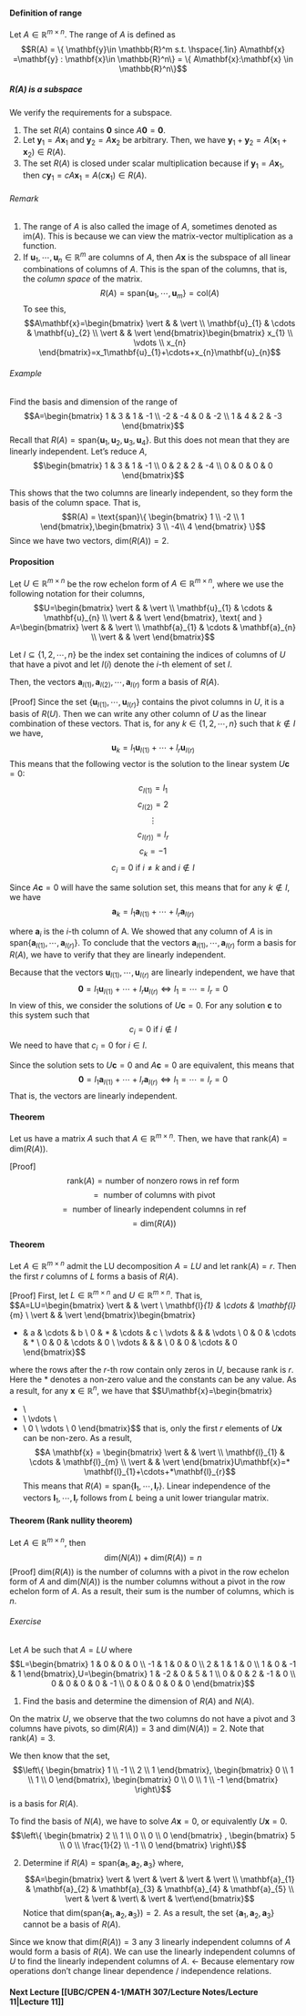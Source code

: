 #### Definition of range
Let $A \in \mathbb{R}^{m \times n}$. The range of $A$ is defined as 
$$R(A) = \{ \mathbf{y}\in \mathbb{R}^m  s.t. \hspace{.1in} A\mathbf{x} =\mathbf{y} : \mathbf{x}\in \mathbb{R}^n\} = \{ A\mathbf{x}:\mathbf{x} \in \mathbb{R}^n\}$$

##### R(A) is a subspace
We verify the requirements for a subspace.
1. The set $R(A)$ contains $\mathbf{0}$ since $A\mathbf{0}=\mathbf{0}$.
2. Let $\mathbf{y}_{1}=A\mathbf{x}_{1}$ and $\mathbf{y}_{2}=A\mathbf{x}_{2}$ be arbitrary. Then, we have $\mathbf{y}_{1}+\mathbf{y}_{2}= A(\mathbf{x}_{1}+\mathbf{x}_{2}) \in R(A)$.
3. The set $R(A)$ is closed under scalar multiplication because if $\mathbf{y}_{1}=A\mathbf{x}_{1}$, then $c \mathbf{y}_{1}=cA\mathbf{x}_{1}=A(c \mathbf{x}_{1}) \in R(A)$.

###### Remark
1. The range of $A$ is also called the image of $A$, sometimes denoted as $\text{im}(A)$. This is because we can view the matrix-vector multiplication as a function.
2. If $\mathbf{u}_{1},\cdots,\mathbf{u}_{n} \in \mathbb{R}^m$ are columns of $A$, then $A\mathbf{x}$ is the subspace of all linear combinations of columns of $A$. This is the span of the columns, that is, the *column space* of the matrix.$$R(A) = \text{span}\{ \mathbf{u}_{1},\cdots,\mathbf{u}_{m} \}=\text{col}(A)$$ To see this,$$A\mathbf{x}=\begin{bmatrix}
\vert &  & \vert \\
\mathbf{u}_{1}  & \cdots & \mathbf{u}_{2} \\
\vert &  & \vert
\end{bmatrix}\begin{bmatrix}
x_{1} \\
\vdots \\
x_{n}
\end{bmatrix}=x_1\mathbf{u}_{1}+\cdots+x_{n}\mathbf{u}_{n}$$

###### Example
Find the basis and dimension of the range of
$$A=\begin{bmatrix}
1 & 3 & 1 & -1  \\
-2  & -4 & 0 & -2 \\
1 & 4 & 2 & -3
\end{bmatrix}$$
Recall that $R(A) = \text{span}\{ \mathbf{u}_{1},\mathbf{u}_{2},\mathbf{u}_{3},\mathbf{u}_{4} \}$. But this does not mean that they are linearly independent. Let’s reduce $A$,
$$\begin{bmatrix}
1 & 3 & 1 & -1 \\
0 & 2 & 2 & -4 \\
0 & 0 & 0 & 0
\end{bmatrix}$$

This shows that the two columns are linearly independent, so they form the basis of the column space. That is,
$$R(A) = \text{span}\{ \begin{bmatrix}
1 \\
-2 \\
1
\end{bmatrix},\begin{bmatrix}
3 \\
-4\\
4
\end{bmatrix} \}$$
Since we have two vectors, $\text{dim}(R(A)) = 2$.

#### Proposition
Let $U \in \mathbb{R}^{m \times n }$ be the row echelon form of $A \in \mathbb{R}^{m \times n}$, where we use the following notation for their columns,
$$U=\begin{bmatrix}
\vert &  & \vert \\
\mathbf{u}_{1} & \cdots & \mathbf{u}_{n} \\
\vert &  & \vert
\end{bmatrix}, \text{ and } A=\begin{bmatrix}
\vert &  & \vert \\
\mathbf{a}_{1} & \cdots & \mathbf{a}_{n} \\
\vert &  & \vert
\end{bmatrix}$$

Let $I \subseteq \{ 1,2,\cdots,n \}$ be the index set containing the indices of columns of $U$ that have a pivot and let $I(i)$ denote the $i$-th element of set $I$.

Then, the vectors $\mathbf{a}_{I(1)},\mathbf{a}_{I(2)},\cdots,\mathbf{a}_{I(r)}$ form a basis of $R(A)$.

[Proof]
Since the set $\{ \mathbf{u}_{I(1)},\cdots,\mathbf{u}_{I(r)} \}$ contains the pivot columns in $U$, it is a basis of $R(U)$.
Then we can write any other column of $U$ as the linear combination of these vectors. 
That is, for any $k \in \{ 1,2,\cdots,n \}$ such that $k \not\in I$ we have,
$$\mathbf{u}_{k}=l_{1}\mathbf{u}_{I(1)}+\cdots+l_{r}\mathbf{u}_{I(r)}$$
This means that the following vector is the solution to the linear system $U\mathbf{c}=0$:
$$c_{I(1)}=l_{1}$$
$$c_{I(2)}=2$$
$$\vdots$$
$$c_{I(r))}=l_{r}$$
$$c_{k}= - 1$$
$$c_{i} = 0 \text{ if }i \neq k \text{ and } i \not\in I$$

Since $A\mathbf{c}=0$ will have the same solution set, this means that for any $k \not\in I$, we have
$$\mathbf{a}_{k} = l_{1}\mathbf{a}_{I(1)}+\cdots+l_{r}\mathbf{a}_{I(r)}$$

where $\mathbf{a}_i$ is the $i$-th column of A. We showed that any column of $A$ is in $\text{span}\{ \mathbf{a}_{I(1)},\cdots,\mathbf{a}_{I(r)} \}$. To conclude that the vectors $\mathbf{a}_{I(1)},\cdots,\mathbf{a}_{I(r)}$ form a basis for $R(A)$, we have to verify that they are linearly independent.

Because that the vectors $\mathbf{u}_{I(1)},\cdots,\mathbf{u}_{I(r)}$ are linearly independent, we have that 
$$\mathbf{0}=l_{1} \mathbf{u}_{I(1)}+\cdots+l_{r}\mathbf{u}_{I(r)} \iff l_{1}=\cdots=l_{r}=0$$
In view of this, we consider the solutions of $U\mathbf{c}=0$. For any solution $\mathbf{c}$ to this system such that $$c_{i} = 0 \text{ if } i \not\in I$$
We need to have that $c_{i}=0$ for $i\in I$.

Since the solution sets to $U\mathbf{c}=0$ and $A\mathbf{c}=0$ are equivalent, this means that
$$\mathbf{0} = l_{1}\mathbf{a}_{I(1)}+\cdots+l_{r}\mathbf{a}_{I(r)} \iff l_{1} = \cdots = l_{r} = 0$$
That is, the vectors are linearly independent.

#### Theorem
Let us have a matrix $A$ such that $A \in \mathbb{R}^{m \times n}$. Then, we have that $\text{rank}(A)=\text{dim}(R(A))$.

[Proof]
$$\text{rank}(A) = \text{number of nonzero rows in ref form}$$
$$ = \text{ number of columns with pivot}$$
$$= \text{ number of linearly independent columns in ref}$$
$$=\text{dim}(R(A))$$


#### Theorem
Let $A \in \mathbb{R}^{m \times n}$ admit the LU decomposition $A=LU$ and let $\text{rank}(A) = r$. Then the first $r$ columns of $L$ forms a basis of $R(A)$.

[Proof]
First, let $L \in \mathbb{R}^{m\times n}$ and $U \in \mathbb{R}^{m \times n}$. That is,
$$A=LU=\begin{bmatrix}
\vert &  & \vert \\
\mathbf{l}_{1}  & \cdots & \mathbf{l}_{m} \\
\vert &  & \vert
\end{bmatrix}\begin{bmatrix}
*   & a & \cdots & b \\
0 & * & \cdots & c \\
\vdots &  &  & \vdots \\
0 & 0 & \cdots & * \\
0 & 0 & \cdots & 0 \\
\vdots &  &  &  \\
0 & 0 & \cdots & 0
\end{bmatrix}$$

where the rows after the $r$-th row contain only zeros in $U$, because rank is $r$. Here the * denotes a non-zero value and the constants can be any value. As a result, for any $\mathbf{x} \in \mathbb{R}^n$, we have that
$$U\mathbf{x}=\begin{bmatrix}
* \\
* \\
\vdots \\
* \\
0 \\
\vdots \\
0
\end{bmatrix}$$
that is, only the first $r$ elements of $U\mathbf{x}$ can be non-zero. As a result,
$$A \mathbf{x} = \begin{bmatrix}
\vert &  & \vert \\
\mathbf{l}_{1}  & \cdots & \mathbf{l}_{m} \\
\vert &  & \vert
\end{bmatrix}U\mathbf{x}=* \mathbf{l}_{1}+\cdots+*\mathbf{l}_{r}$$
This means that $R(A) = \text{span}\{  \mathbf{l}_{1},\cdots,\mathbf{l}_{r} \}$. Linear independence of the vectors $\mathbf{l}_{1},\cdots,\mathbf{l}_{r}$ follows from $L$ being a unit lower triangular matrix.

#### Theorem (Rank nullity theorem)
Let $A \in \mathbb{R}^{m \times n }$, then
$$\text{dim}(N(A)) + \text{dim}(R(A)) = n$$
[Proof]
$\text{dim}(R(A))$ is the number of columns with a pivot in the row echelon form of $A$ and $\text{dim}(N(A))$ is the number columns without a pivot in the row echelon form of $A$. As a result, their sum is the number of columns, which is $n$.

###### Exercise
Let $A$ be such that $A=LU$ where
$$L=\begin{bmatrix}
1 & 0 & 0 & 0 \\
-1 & 1 & 0 & 0 \\
2 & 1 & 1 & 0 \\
1 & 0 & -1 & 1
\end{bmatrix},U=\begin{bmatrix}
1 & -2 & 0 & 5 & 1 \\
0 & 0 & 2 & -1 & 0 \\
0 & 0 & 0 & 0 & -1 \\
0 & 0 & 0 & 0 & 0
\end{bmatrix}$$

1. Find the basis and determine the dimension of $R(A)$ and $N(A)$.

On the matrix $U$, we observe that the two columns do not have a pivot and 3 columns have pivots, so $\text{dim}(R(A)) = 3$ and $\text{dim}(N(A)) = 2$. Note that $\text{rank}(A)= 3$. 

We then know that the set,
$$\left\{ \begin{bmatrix}
1 \\
-1 \\
2 \\
1
\end{bmatrix}, \begin{bmatrix}
0 \\
1 \\
1 \\
0
\end{bmatrix}, \begin{bmatrix}
0 \\
0 \\
1 \\
-1
\end{bmatrix} \right\}$$
is a basis for $R(A)$.

To find the basis of $N(A)$, we have to solve $A\mathbf{x}=0$, or equivalently $U\mathbf{x}=0$. 
$$\left\{  \begin{bmatrix}
2 \\
1 \\
0 \\
0 \\
0
\end{bmatrix} , \begin{bmatrix}
5 \\
0 \\
\frac{1}{2} \\
-1 \\
0
\end{bmatrix}  \right\}$$

2. Determine if $R(A) = \text{span}\{ \mathbf{a}_{1},\mathbf{a}_{2}, \mathbf{a}_{3} \}$ where, $$A=\begin{bmatrix}
\vert & \vert & \vert & \vert & \vert \\
\mathbf{a}_{1} & \mathbf{a}_{2} & \mathbf{a}_{3} & \mathbf{a}_{4}
 & \mathbf{a}_{5} \\
\vert & \vert & \vert\ & \vert & \vert\end{bmatrix}$$ Notice that $\text{dim}(\text{span}\{ \mathbf{a}_{1},\mathbf{a}_{2},\mathbf{a} _{3}\}) = 2$. As a result, the set $\{ \mathbf{a}_{1},\mathbf{a}_{2},\mathbf{a}_{3} \}$ cannot be a basis of $R(A)$.

Since we know that $\text{dim}(R(A)) = 3$ any 3 linearly independent columns of $A$ would form a basis of $R(A)$. We can use the linearly independent columns of $U$ to find the linearly independent columns of $A$. ← Because elementary row operations don’t change linear dependence / independence relations.

#### Next Lecture [[UBC/CPEN 4-1/MATH 307/Lecture Notes/Lecture 11|Lecture 11]]




